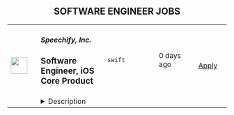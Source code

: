 <div align="center"><h2>SOFTWARE ENGINEER JOBS</h2></div><table><tr>
                <td width="100" height="100" rowspan="2">
                    <img src="https://remotive.com/job/2038175/logo" width="38px" height="auto">
                </td>
                <td width="300">
                    <h5>Speechify, Inc.</h5>
                    <h3>Software Engineer, iOS Core Product</h3>
                </td>
                <td width="300">
                    <code>swift</code>
                </td>
                <td width="200">
                <text>0 days ago</text>
                </td>
                <td width="100" rowspan="2">
                <a href="https://www.realworkfromanywhere.com/jobs/software-engineer-ios-core-product-speechify-inc-4659" align="right" target="_blank">Apply</a>
                </td>
            </tr>
            <tr>
                <td colspan="3">
                <details><summary>Description</summary>
                <p style="background-color: #ffffff;">The mission of Speechify is to make sure that reading is never a barrier to learning.</p>
<p style="background-color: #ffffff;">Over 50 million people use Speechify’s text-to-speech products to turn whatever they’re reading – PDFs, books, Google Docs, news articles, websites – into audio, so they can read faster, read more, and remember more. Speechify’s text-to-speech reading products include its iOS app, Android App, Mac App, Chrome Extension, and Web App. Google recently named Speechify the Chrome Extension of the Year and Apple named Speechify its App of the Day.</p>
<p style="background-color: #ffffff;">Today, nearly 200 people around the globe work on Speechify in a 100% distributed setting – Speechify has no office. These include frontend and backend engineers, AI research scientists, and others from Amazon, Microsoft, and Google, leading PhD programs like Stanford, high growth startups like Stripe, Vercel, Bolt, and many founders of their own companies.</p>
<p style="background-color: #ffffff;"><strong>Overview</strong></p>
<p style="background-color: #ffffff;">With the growth of our iOS app, being the #18 productivity app in the App Store category and also our recent recognition as Apple's 2025 Design Award for Inclusivity, we find the need for a Senior iOS Engineer to help us support the new user base as well as work on new and exciting projects to push our missing forward.   </p>
<p style="background-color: #ffffff;">This is a key role and ideal for someone who thinks strategically, enjoys fast-paced environments, passionate about making product decisions, and has experience building great user experiences that delight users.</p>
<p style="background-color: #ffffff;">We are a flat organization that allows anyone to become a leader by showing excellent technical skills and delivering results consistently and fast. Work ethic, solid communication skills, and obsession with winning are paramount. </p>
<p style="background-color: #ffffff;">Our interview process involves several technical interviews and we aim to complete them within 1 week. </p>
<p style="background-color: #ffffff;"><strong>What Yo</strong><strong>u’</strong><strong>ll Do</strong></p>
<ul style="">
<li style="">Opportunity to lead key engineering and product decisions</li>
<li style="">Actively shipping production code for the Speechify iOS app</li>
<li style="">Work within a dedicated product team</li>
<li style="">Participate in product discussions to shape the product roadmap</li>
<li style="">Maintain and enhance the existing complex app architecture</li>
</ul>
<p style="background-color: #ffffff;"><strong>An Ideal Candidate Should Have</strong></p>
<ul style="">
<li style="">Experience. You've worked on products that scaled to a large user base</li>
<li style="">Track record. You have worked on various products from inception to decent traction. You have been responsible for engineering the product</li>
<li style="">Customer obsession. We expect every team member whose responsibilities directly impact customers to be constantly obsessed about providing the best possible experience</li>
<li style="">Product thinking. You make thoughtful decisions about the evolution of your product and support internal teams and designers into taking the right direction</li>
<li style="">Speed. You work quickly to generate ideas and know how to decide which things can ship now and what things need time</li>
<li style="">Focus. We’re a high-growth startup with a busy, remote team. You know how and when to engage or be heads down</li>
<li style="">Technical skills. Swift, SwiftUI</li>
</ul>
<p style="background-color: #ffffff;"><strong>Technical Requirements:</strong></p>
<ul style="">
<li style="">Swift Programming Language</li>
<li style="">SwiftUI experience</li>
<li style="">Experience in Multithreading Programming</li>
<li style="">Working with CI/CD infrastructure</li>
<li style="">Experience with Fastlane</li>
<li style="">SOLID principles, the ability to write every single class according to SOLID</li>
<li style="">Experience with Git and understanding of different Git strategies</li>
</ul>
<p style="background-color: #ffffff;"><strong>What We offer:</strong></p>
<ul style="">
<li style="">A fast-growing environment where you can help shape the company and product</li>
<li style="">An entrepreneurial crew that supports risk, intuition, and hustle</li>
<li style="">The opportunity to make a big impact in a transformative industry</li>
<li style="">A competitive salary, a collegiate atmosphere, and a commitment to building a great asynchronous culture</li>
<li style="">Work on a product that millions of people use and where daily feedback includes users sharing that they cried when they first found the product because it was so impactful on their lives</li>
<li style="">Support people with learning differences like Dyslexia, ADD, Low Vision, Concussions, Autism, and Second Language Learners, and give reading superpowers to professionals all over the world</li>
<li style="">Work in one of the fastest growing sectors of tech: Intersection of Artificial Intelligence and Audio </li>
</ul>
<p style="background-color: #ffffff;">                                                                                                                           </p>
<p style="background-color: #ffffff;"><strong>Think you’re a good fit for this job? </strong></p>
<p style="background-color: #ffffff;">Tell us more about yourself and why you're interested in the role when you apply.<br>And don’t forget to include links to your portfolio and LinkedIn.</p>
<p style="background-color: #ffffff;"><strong>Not looking but know someone who would make a great fit? </strong></p>
<p style="background-color: #ffffff;">Refer them! </p>
<p style="background-color: #ffffff;"><strong>Speechify is committed to a diverse and inclusive workplace. </strong></p>
<p style="background-color: #ffffff;">Speechify does not discriminate on the basis of race, national origin, gender, gender identity, sexual orientation, protected veteran status, disability, age, or other legally protected status.</p>
<img src="https://remotive.com/job/track/2038175/blank.gif?source=public_api" alt=""/>
                </details>
                </td>
            </tr></table>